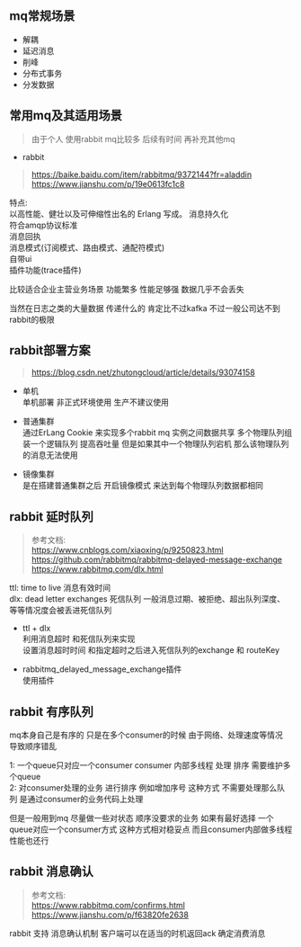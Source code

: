 ## mq常规场景
* 解耦
* 延迟消息
* 削峰 
* 分布式事务
* 分发数据 


## 常用mq及其适用场景
> 由于个人 使用rabbit mq比较多  后续有时间 再补充其他mq  

* rabbit 
> https://baike.baidu.com/item/rabbitmq/9372144?fr=aladdin
> https://www.jianshu.com/p/19e0613fc1c8

特点:   
以高性能、健壮以及可伸缩性出名的 Erlang 写成。 
消息持久化     
符合amqp协议标准      
消息回执    
消息模式(订阅模式、路由模式、通配符模式)  
自带ui  
插件功能(trace插件)   

比较适合企业主营业务场景  功能繁多 性能足够强 数据几乎不会丢失

当然在日志之类的大量数据 传递什么的 肯定比不过kafka 不过一般公司达不到rabbit的极限 







## rabbit部署方案 
>https://blog.csdn.net/zhutongcloud/article/details/93074158 

* 单机    
    单机部署 非正式环境使用   生产不建议使用    

* 普通集群   
    通过ErLang Cookie 来实现多个rabbit mq 实例之间数据共享 多个物理队列组装一个逻辑队列 提高吞吐量 但是如果其中一个物理队列宕机 那么该物理队列的消息无法使用    
   
* 镜像集群   
    是在搭建普通集群之后 开启镜像模式  来达到每个物理队列数据都相同    
  


## rabbit 延时队列 
>参考文档:    
>https://www.cnblogs.com/xiaoxing/p/9250823.html      
>https://github.com/rabbitmq/rabbitmq-delayed-message-exchange        
>https://www.rabbitmq.com/dlx.html   

ttl:  time to live  消息有效时间    
dlx: dead letter exchanges  死信队列       一般消息过期、被拒绝、超出队列深度、等等情况度会被丢进死信队列   

* ttl + dlx   
利用消息超时 和死信队列来实现     
设置消息超时时间 和指定超时之后进入死信队列的exchange 和 routeKey     

* rabbitmq_delayed_message_exchange插件  
    使用插件     

## rabbit 有序队列  

mq本身自己是有序的   只是在多个consumer的时候 由于网络、处理速度等情况 导致顺序错乱     

1: 一个queue只对应一个consumer  consumer 内部多线程 处理 排序       需要维护多个queue  
2: 对consumer处理的业务 进行排序    例如增加序号   这种方式 不需要处理那么队列 是通过consumer的业务代码上处理  

但是一般用到mq  尽量做一些对状态 顺序没要求的业务  如果有最好选择 一个queue对应一个consumer方式 这种方式相对稳妥点  而且consumer内部做多线程 性能也还行       


## rabbit 消息确认  
>参考文档:  
>https://www.rabbitmq.com/confirms.html    
>https://www.jianshu.com/p/f63820fe2638    

rabbit 支持 消息确认机制  客户端可以在适当的时机返回ack 确定消费消息         
